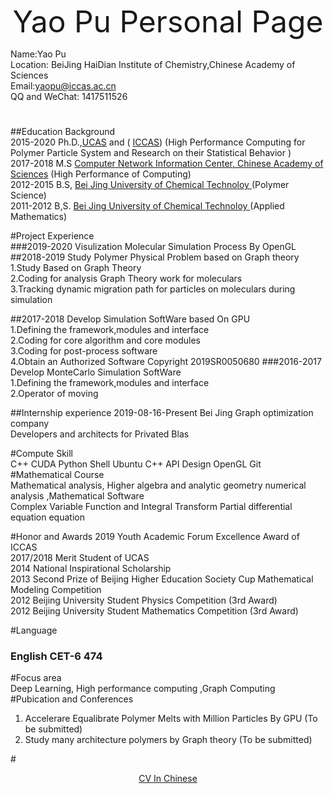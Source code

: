 <font size =8><center>Yao Pu Personal Page</center></font>  
<!-- Use retext Generate -->
Name:Yao Pu  
Location: BeiJing HaiDian  Institute of Chemistry,Chinese Academy of Sciences    
Email:<yaopu@iccas.ac.cn>  
QQ and WeChat: 1417511526  
#

##Education Background  
2015-2020  Ph.D.,<a href="http://www.ucas.ac.cn/" target="_blank">UCAS</a>  and ( <a href="http://www.iccas.ac.cn/" target="_blank">ICCAS</a>)  (High Performance Computing for Polymer Particle System and Research on their Statistical Behavior )  
2017-2018 M.S <a href="http://www.cnic.cas.cn/" target="_blank">Computer Network Information Center, Chinese Academy of Sciences</a>   (High Performance of Computing)  
2012-2015 B.S, <a href="http://www.buct.edu.cn/" target="_blank">Bei Jing University of Chemical Technoloy </a>  (Polymer Science)  
2011-2012 B,S. <a href="http://www.buct.edu.cn/" target="_blank">Bei Jing University of Chemical Technoloy </a>            (Applied Mathematics)  


#Project Experience  
###2019-2020  Visulization Molecular Simulation Process By OpenGL
##2018-2019 Study Polymer Physical Problem based on Graph theory  
1.Study Based on Graph Theory   
2.Coding for analysis Graph Theory work for  moleculars    
3.Tracking dynamic migration path for particles on moleculars during simulation  


##2017-2018 Develop Simulation SoftWare based On GPU  
1.Defining the framework,modules and interface  
2.Coding for core algorithm and core modules  
3.Coding for post-process software  
4.Obtain an Authorized Software Copyright  2019SR0050680
###2016-2017 Develop MonteCarlo Simulation SoftWare    
1.Defining the framework,modules and interface  
2.Operator of moving  

##Internship experience
2019-08-16-Present  Bei Jing Graph optimization company  
Developers and architects for Privated Blas


#Compute Skill  
C++ CUDA  Python Shell Ubuntu  C++ API Design OpenGL Git  
#Mathematical Course  
Mathematical analysis, Higher algebra and analytic geometry numerical analysis  ,Mathematical Software  
Complex Variable Function and Integral Transform Partial differential equation equation  
  
#Honor and Awards
2019 Youth Academic Forum Excellence Award of ICCAS  
2017/2018 Merit Student of UCAS  
2014 National Inspirational Scholarship  
2013 Second Prize of Beijing Higher Education Society Cup Mathematical Modeling Competition  
2012 Beijing University Student Physics Competition (3rd Award)  
2012 Beijing University Student Mathematics Competition (3rd Award)  







#Language
### English CET-6 474  
#Focus area  
Deep Learning, High performance computing ,Graph Computing 
#Pubication and Conferences  
1. Accelerare Equalibrate Polymer Melts with Million Particles By GPU (To be submitted) 
2. Study many architecture polymers by Graph theory (To be submitted) 


#<center>[CV In Chinese](CV.pdf)</center>


